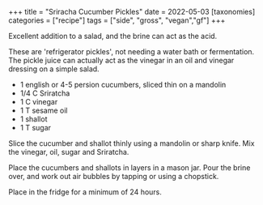 +++
title = "Sriracha Cucumber Pickles"
date = 2022-05-03
[taxonomies]
categories = ["recipe"]
tags = ["side", "gross", "vegan","gf"]
+++


Excellent addition to a salad, and the brine can act as the acid. 

<!-- more -->

These are 'refrigerator pickles', not needing a water bath or fermentation.
The pickle juice can actually act as the vinegar in an oil and vinegar dressing on a simple salad.

- 1 english or 4-5 persion cucumbers, sliced thin on a mandolin
- 1/4 C Sriratcha
- 1 C vinegar
- 1 T sesame oil
- 1 shallot
- 1 T sugar

Slice the cucumber and shallot thinly using a mandolin or sharp knife.  Mix the vinegar, oil, sugar and Sriratcha. 

Place the cucumbers and shallots in layers in a mason jar.  Pour the brine over, and work out air bubbles by tapping or using a chopstick.

Place in the fridge for a minimum of 24 hours.
 
